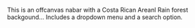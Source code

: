 This is an offcanvas nabar with a Costa Rican Areanl Rain forest backgound... 
Includes a dropdown menu and a search option. 

